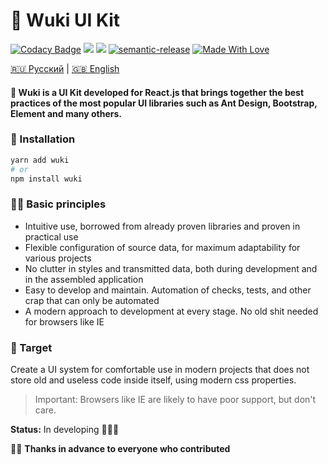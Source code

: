 <h1>🧸 Wuki UI Kit</h1>

[![Codacy Badge](https://api.codacy.com/project/badge/Grade/a6c0e46fb10d4f9ba08881ea0aecfa63)](https://app.codacy.com/gh/melishev/wuki?utm_source=github.com&utm_medium=referral&utm_content=melishev/wuki&utm_campaign=Badge_Grade_Settings)
[<img src="https://raw.githubusercontent.com/storybooks/brand/master/badge/badge-storybook.svg">](https://wuki.melishev.com)
[![](https://img.shields.io/badge/Figma-2c2c2c?style=flat&logo=figma&logoColor=white)](https://www.figma.com/file/Nqauu6UOyhf5YUG8FZdBU8/wuki-%F0%9F%A7%B8?node-id=10%3A15)
[![semantic-release](https://img.shields.io/badge/%20%20%F0%9F%93%A6%F0%9F%9A%80-semantic--release-e10079.svg)](https://github.com/semantic-release/semantic-release)
[![Made With Love](https://img.shields.io/badge/Made%20With-Love-orange.svg)](https://github.com/melishev/wuki)

[🇷🇺 Русский](https://github.com/melishev/wuki/tree/master/.github/readme/ru.md) | [🇬🇧 English](https://github.com/melishev/wuki)

#### 🧸 Wuki is a UI Kit developed for React.js that brings together the best practices of the most popular UI libraries such as Ant Design, Bootstrap, Element and many others.

### 🚀 Installation
```bash
yarn add wuki
# or
npm install wuki
```
### 👋🏼 Basic principles
- Intuitive use, borrowed from already proven libraries and proven in practical use
- Flexible configuration of source data, for maximum adaptability for various projects
- No clutter in styles and transmitted data, both during development and in the assembled application
- Easy to develop and maintain. Automation of checks, tests, and other crap that can only be automated
- A modern approach to development at every stage. No old shit needed for browsers like IE


### 🎯 Target
Create a UI system for comfortable use in modern projects that does not store old and useless code inside itself, using modern css properties.

> Important: Browsers like IE are likely to have poor support, but don't care.

**Status:** In developing 👨🏻‍💻

🙏🏼 **Thanks in advance to everyone who contributed**
